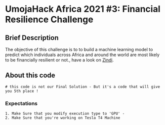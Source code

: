 # UmojaHack Africa 2021 #3: Financial Resilience Challenge

## Brief Description

The objective of this challenge is to to build a machine learning model to predict which individuals across Africa and around the world are most likely to be financially resilient or not., have a look on [Zindi](https://zindi.africa/hackathons/umojahack-africa-2021-3-financial-health-challenge-beginner). 

## About this code

```
# this code is not our Final Solution - But it's a code that will give you 5th place !
```


### Expectations
```
1. Make Sure that you modify execution type to 'GPU' -
2. Make Sure that you're working on Tesla T4 Machine
```  
 


 


